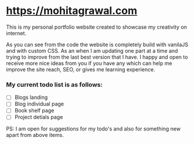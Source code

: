 # https://mohitagrawal.com

This is my personal portfolio website created to showcase my creativity on internet.

As you can see from the code the website is completely build with vanilaJS and with custom CSS. As an when I am updating one part at a time and trying to improve from the last best version that I have. I happy and open to receive more nice ideas from you if you have any which can help me improve the site reach, SEO, or gives me learning experience.

### My current todo list is as follows:

-   [ ] Blogs landing
-   [ ] Blog individual page
-   [ ] Book shelf page
-   [ ] Project detials page

PS: I am open for suggestions for my todo's and also for something new apart from above items.
